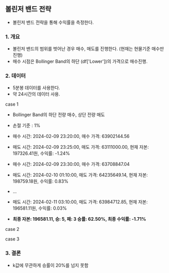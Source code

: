 ## 볼린저 밴드 전략
 - 볼린저 밴드 전략을 통해 수익률을 측정한다.

### 1. 개요
 - 볼린저 밴드의 범위를 벗어난 경우 매수, 매도를 진행한다. (현재는 현물기준 매수만 진행)
 - 매수 시점은 Bollinger Band의 하단 (df['Lower'])의 가격으로 매수진행.

### 2. 데이터
 - 5분봉 데이터를 사용한다.
 - 약 24시간의 데이터 사용.


case 1
 - Bollinger Band의 하단 전량 매수, 상단 전량 매도
 - 손절 기준 : 1%

 - 매수 시간: 2024-02-09 23:20:00, 매수 가격: 63902144.56 
 - 매도 시간: 2024-02-09 23:25:00, 매도 가격: 63111000.00, 현재 자본: 197326.41원, 수익률: -1.24% 
 - 매수 시간: 2024-02-09 23:30:00, 매수 가격: 63708847.04 
 - 매도 시간: 2024-02-10 01:10:00, 매도 가격: 64235649.14, 현재 자본: 198759.18원, 수익률: 0.83% 
 - ...  
 - 매도 시간: 2024-02-11 03:10:00, 매도 가격: 63984712.85, 현재 자본: 196581.11원, 수익률: 0.03% 
 - **최종 자본: 196581.11, 승: 5, 패: 3 승률: 62.50%, 최종 수익률: -1.71%**

case 2
 

case 3
 

### 3. 결론
 - k값에 무관하게 승률이 20%를 넘지 못함